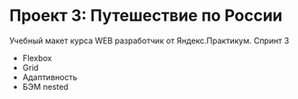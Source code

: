 # Проект 3: Путешествие по России

Учебный макет курса WEB разработчик от Яндекс.Практикум. Спринт 3

* Flexbox
* Grid
* Адаптивность
* БЭМ nested